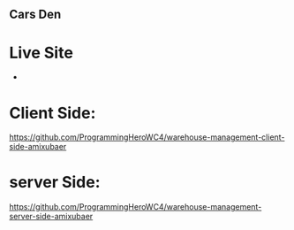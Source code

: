 ## Cars Den

# Live Site
-

# Client Side:
https://github.com/ProgrammingHeroWC4/warehouse-management-client-side-amixubaer

# server Side: 
https://github.com/ProgrammingHeroWC4/warehouse-management-server-side-amixubaer
